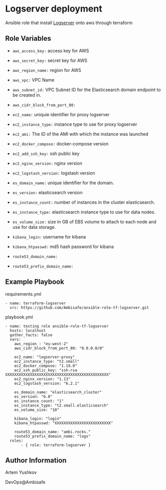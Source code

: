 Logserver deployment
=========

Ansible role that install [Logserver](https://github.com/Ambisafe/ansible-role-tf-logserver) onto aws through terraform

Role Variables
--------------

-  `aws_access_key:` access key for AWS
-  `aws_secret_key:` secret key for AWS
-  `aws_region_name:` region for AWS
-  `aws_vpc:` VPC Name
-  `aws_subnet_id:` VPC Subnet ID for the Elasticsearch domain endpoint to be created in.
-  `aws_cidr_block_from_port_80:`

-  `ec2_name:` uniquie identifier for proxy logserver
-  `ec2_instance_type:` instance type to use for proxy logserver
-  `ec2_ami:` The ID of the AMI with which the instance was launched
-  `ec2_docker_compose:` docker-compose version
-  `ec2_add_ssh_key:` ssh public key
-  `ec2_nginx_version:` nginx version
-  `ec2_logstash_version:` logstash version

-  `es_domain_name:` unique identifier for the domain.
-  `es_version:` elasticsearch version
-  `es_instance_count:` number of instances in the cluster elasticsearch.
-  `es_instance_type:` elasticsearch instance type to use for data nodes.
-  `es_volume_size:` size in GB of EBS volume to attach to each node and use for data storage.

-  `kibana_login:` username for kibana
-  `kibana_htpasswd:` md5 hash password for kibana

-  `route53_domain_name:`
-  `route53_prefix_domain_name:`

Example Playbook
----------------
requirements.yml

```
- name: terraform-logserver
  src: https://github.com/Ambisafe/ansible-role-tf-logserver.git
```

playbook.yml

```
- name: testing role ansible-role-tf-logserver
  hosts: localhost
  gather_facts: false
  vars:
    aws_region : "eu-west-2"
    aws_cidr_block_from_port_80: "0.0.0.0/0"

    ec2_name: "logserver-proxy"
    ec2_instance_type: "t2.small"
    ec2_docker_compose: "1.19.0"
    ec2_ssh_public_key: "ssh-rsa XXXXXXXXXXXXXXXXXXXXXXXXXXXXXXXXXXXXXXXXXXXXXX"
    ec2_nginx_version: "1.13"
    ec2_logstash_version: "6.2.1"

    es_domain_name: "elasticsearch_cluster"
    es_version: "6.0"
    es_instance_count: "1"
    es_instance_type: "t2.small.elasticsearch"
    es_volume_size: "10"

    kibana_login: "login"
    kibana_htpasswd: "XXXXXXXXXXXXXXXXXXXXXXXXX"

    route53_domain_name: "ambi.rocks."
    route53_prefix_domain_name: "logs"
  roles:
       - { role: terraform-logserver }
```

Author Information
------------------
Artem Yushkov

DevOps@Ambisafe
